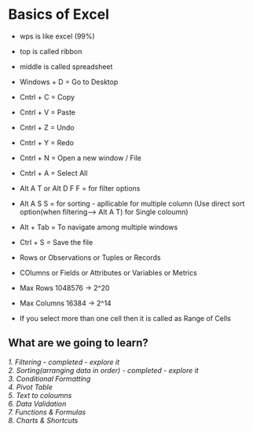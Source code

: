 # Basics of Excel
- wps is like excel (99%)
- top is called ribbon
- middle is called spreadsheet


- Windows + D =  Go to Desktop
- Cntrl + C = Copy
- Cntrl + V = Paste
- Cntrl + Z = Undo
- Cntrl + Y = Redo
- Cntrl + N = Open a new window / File
- Cntrl + A = Select All
- Alt A T or Alt D F F = for filter options
- Alt A S S = for sorting  - apllicable for multiple column (Use direct sort option(when filtering--> Alt A T) for Single coloumn)
- Alt + Tab = To navigate among multiple windows
- Ctrl + S = Save the file



- Rows or Observations or Tuples or Records
- COlumns or Fields or Attributes or Variables or Metrics

- Max Rows 1048576 -> 2^20
- Max Columns 16384 -> 2^14

- If you select more than one cell then it is called as Range of Cells
## What are we going to learn?
*1. Filtering  - completed - explore it* <br>
*2. Sorting(arranging data in order)    - completed - explore it* <br>
*3. Conditional Formatting* <br>
*4. Pivot Table* <br>
*5. Text to coloumns* <br>
*6. Data Validation* <br>
*7. Functions & Formulas* <br>
*8. Charts & Shortcuts* <br>





